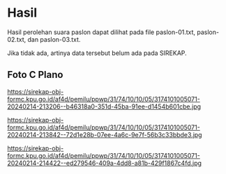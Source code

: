 # Hasil

Hasil perolehan suara paslon dapat dilihat pada file paslon-01.txt, paslon-02.txt, dan paslon-03.txt.

Jika tidak ada, artinya data tersebut belum ada pada SIREKAP.

## Foto C Plano

https://sirekap-obj-formc.kpu.go.id/af4d/pemilu/ppwp/31/74/10/10/05/3174101005071-20240214-213206--b46318a0-351d-45ba-91ee-d1454b601cbe.jpg

https://sirekap-obj-formc.kpu.go.id/af4d/pemilu/ppwp/31/74/10/10/05/3174101005071-20240214-213842--72d1e28b-07ee-4a6c-9e7f-56b3c33bbde3.jpg

https://sirekap-obj-formc.kpu.go.id/af4d/pemilu/ppwp/31/74/10/10/05/3174101005071-20240214-214422--ed279546-409a-4dd8-a81b-429f1867c4fd.jpg
